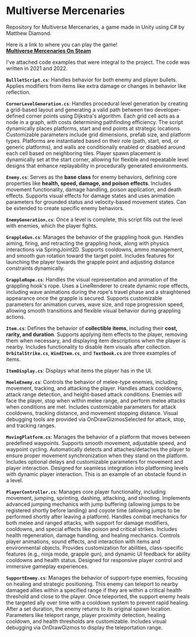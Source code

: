 # Multiverse Mercenaries  
Repository for Multiverse Mercenaries, a game made in Unity using C# by Matthew Diamond. 

Here is a link to where you can play the game!  
[**Multiverse Mercenaries On Steam**](https://store.steampowered.com/app/2161190/Multiverse_Mercenaries/)

I've attached code examples that were integral to the project. The code was written in 2021 and 2022.

**`BullletScript.cs`**: Handles behavior for both enemy and player bullets. Applies modifiers from items like extra damage or changes in behavior like reflection.

**`CornerLevelGeneration.cs`**: Handles procedural level generation by creating a grid-based layout and generating a valid path between two developer-defined corner points using Dijkstra's algorithm. Each grid cell acts as a node in a graph, with costs determining pathfinding efficiency. The script dynamically places platforms, start and end points at strategic locations. Customizable parameters include grid dimensions, prefab size, and platform types. Platforms are instantiated based on their role (path, start, end, or generic platforms), and walls are conditionally enabled or disabled around each cell based on neighboring tiles. Player spawn placement is dynamically set at the start corner, allowing for flexible and repeatable level designs that enhance replayability in procedurally generated environments.

**`Enemy.cs`**: Serves as the **base class** for enemy behaviors, defining core properties like **health, speed, damage, and poison effects**. Includes movement functionality, damage handling, poison application, and death effects. Supports visual effects for damage states and uses animation parameters for grounded status and velocity-based movement states. Can be extended to create specific enemy behaviors.

**`EnemyGeneration.cs`**: Once a level is complete, this script fills out the level with enemies, which the player fights. 

**`GrappleGun.cs`**: Manages the behavior of the grappling hook gun. Handles aiming, firing, and retracting the grappling hook, along with physics interactions via SpringJoint2D. Supports cooldowns, ammo management, and smooth gun rotation toward the target point. Includes features for launching the player towards the grapple point and adjusting distance constraints dynamically.

**`GrappleRope.cs`**: Handles the visual representation and animation of the grappling hook's rope. Uses a LineRenderer to create dynamic rope effects, including wave animations during the rope's travel phase and a straightened appearance once the grapple is secured. Supports customizable parameters for animation curves, wave size, and rope progression speed, allowing smooth transitions and flexible visual behavior during grappling actions.

**`Item.cs`**: Defines the behavior of **collectible items**, including their **cost, rarity, and duration**. Supports applying item effects to the player, removing them when necessary, and displaying item descriptions when the player is nearby. Includes functionality to disable item visuals after collection. **`OrbitalStrike.cs`**, **`WindItem.cs`**, and **`Textbook.cs`** are three examples of items.

**`ItemDisplay.cs`**: Displays what items the player has in the UI.

**`MeeleEnemy.cs`**: Controls the behavior of melee-type enemies, including movement, tracking, and attacking the player. Handles attack cooldowns, attack range detection, and height-based attack conditions. Enemies will face the player, stop when within melee range, and perform melee attacks when conditions are met. Includes customizable parameters for attack cooldowns, tracking distance, and movement stopping distance. Visual debugging tools are provided via OnDrawGizmosSelected for attack, stop, and tracking ranges.

**`MovingPlatform.cs`**: Manages the behavior of a platform that moves between predefined waypoints. Supports smooth movement, adjustable speed, and waypoint cycling. Automatically detects and attaches/detaches the player to ensure proper movement synchronization when they stand on the platform. Includes optional delays and customizable parameters for movement and player interaction. Designed for seamless integration into platforming levels with dynamic player interaction. This is an example of an obstacle found in a level.

**`PlayerController.cs`**: Manages core player functionality, including movement, jumping, sprinting, dashing, attacking, and shooting. Implements advanced jumping mechanics with jump buffering (allowing jumps to be registered shortly before landing) and coyote time (allowing jumps to be performed shortly after leaving a platform). Handles combat mechanics for both melee and ranged attacks, with support for damage modifiers, cooldowns, and special effects like poison and critical strikes. Includes health regeneration, damage handling, and healing mechanics. Controls player animations, sound effects, and interaction with items and environmental objects. Provides customization for abilities, class-specific features (e.g., ninja mode, grapple gun), and dynamic UI feedback for ability cooldowns and health status. Designed for responsive player control and immersive gameplay experiences.

**`SupportEnemy.cs`**: Manages the behavior of support-type enemies, focusing on healing and strategic positioning. This enemy can teleport to nearby damaged allies within a specified range if they are within a critical health threshold and close to the player. Once teleported, the support enemy heals the targeted ally over time with a cooldown system to prevent rapid healing. After a set duration, the enemy returns to its original spawn location. Parameters like teleport range, player proximity detection, healing cooldown, and health thresholds are customizable. Includes visual debugging via OnDrawGizmos to display the teleportation range.

